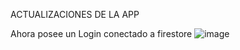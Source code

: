 ACTUALIZACIONES DE LA APP

Ahora posee un Login conectado a firestore
![image](https://github.com/user-attachments/assets/428ef178-8220-4ba2-acdb-51cd56175945)
